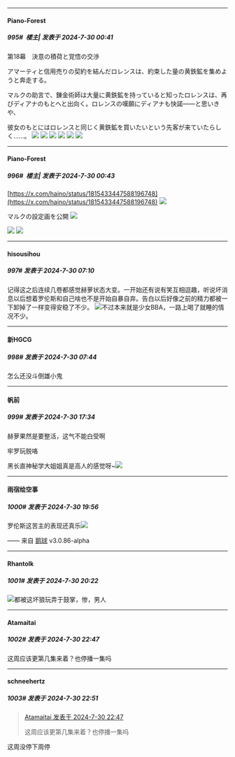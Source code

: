 ﻿
*****

####  Piano-Forest  
##### 995#         楼主| 发表于 2024-7-30 00:41

第18幕　決意の積荷と覚悟の交渉

アマーティと信用売りの契約を結んだロレンスは、約束した量の黄鉄鉱を集めようと奔走する。

マルクの助言で、錬金術師は大量に黄鉄鉱を持っていると知ったロレンスは、再びディアナのもとへと出向く。ロレンスの嘆願にディアナも快諾——と思いきや、

彼女のもとにはロレンスと同じく黄鉄鉱を買いたいという先客が来ていたらしく……。
<img src="https://p.sda1.dev/18/b00c1ceb4d8332f32540372d10123bee/1-10 _1_.jpg" referrerpolicy="no-referrer">
<img src="https://p.sda1.dev/18/8b89b278669ff8806c4c328fa30d76fb/2-9 _1_.jpg" referrerpolicy="no-referrer">
<img src="https://p.sda1.dev/18/cf7ae37b231d4f2208084785af16fb4b/3-9 _1_.jpg" referrerpolicy="no-referrer">
<img src="https://p.sda1.dev/18/f3f4f7becf4fffd41bb1337511003260/4-8.jpg" referrerpolicy="no-referrer">
<img src="https://p.sda1.dev/18/2b3b0d5004033b076986361b5ff6edb8/5-7 _1_.jpg" referrerpolicy="no-referrer">
<img src="https://p.sda1.dev/18/f99d292d723dbc05f4e507f4e1cfb3cb/6-7.jpg" referrerpolicy="no-referrer">

*****

####  Piano-Forest  
##### 996#         楼主| 发表于 2024-7-30 00:43

[https://x.com/haino/status/1815433447588196748](https://x.com/haino/status/1815433447588196748)
<img src="https://p.sda1.dev/18/3ce4d85b996c0b08bdd13ce81ae238a6/20240730_004145.jpg" referrerpolicy="no-referrer">

マルクの設定画を公開
<img src="https://p.sda1.dev/18/f0087f943626af9b66dc40e001c92ce2/20240730_004219.jpg" referrerpolicy="no-referrer">

<img src="https://p.sda1.dev/18/07bef652c6946f38d25bee6804ae3f4c/20240730_004216.jpg" referrerpolicy="no-referrer">
<img src="https://p.sda1.dev/18/625a6e415db8c4704a4c26312ddb80ff/20240730_004224.jpg" referrerpolicy="no-referrer">


*****

####  hisousihou  
##### 997#       发表于 2024-7-30 07:10

记得这之后连续几卷都感觉赫萝状态大变。一开始还有说有笑互相逗趣，听说坏消息以后想着罗伦斯和自己啥也不是开始自暴自弃。告白以后好像之前的精力都被一下卸掉了一样变得安稳了不少。
<img src="https://static.saraba1st.com/image/smiley/face2017/018.png" referrerpolicy="no-referrer">不过本来就是少女BBA，一路上喝了就睡的情况不少。


*****

####  新HGCG  
##### 998#       发表于 2024-7-30 07:44

怎么还没斗倒雄小鬼


*****

####  帆前  
##### 999#       发表于 2024-7-30 17:34

赫萝果然是要整活，这气不能白受啊

牢罗玩脱咯

黑长直神秘学大姐姐真是高人的感觉呀~<img src="https://static.saraba1st.com/image/smiley/face2017/074.png" referrerpolicy="no-referrer">


*****

####  雨宿绘空事  
##### 1000#       发表于 2024-7-30 19:56

罗伦斯这苦主的表现还真乐<img src="https://static.saraba1st.com/image/smiley/face2017/076.png" referrerpolicy="no-referrer">

—— 来自 [鹅球](https://www.pgyer.com/xfPejhuq) v3.0.86-alpha


*****

####  Rhantolk  
##### 1001#       发表于 2024-7-30 20:22

<img src="https://static.saraba1st.com/image/smiley/face2017/067.png" referrerpolicy="no-referrer">都被这坏狼玩弄于鼓掌，惨，男人


*****

####  Atamaitai  
##### 1002#       发表于 2024-7-30 22:47

这周应该更第几集来着？也停播一集吗

*****

####  schneehertz  
##### 1003#       发表于 2024-7-30 22:51

<blockquote><a href="httphttps://bbs.saraba1st.com/2b/forum.php?mod=redirect&amp;goto=findpost&amp;pid=65748885&amp;ptid=2054563" target="_blank">Atamaitai 发表于 2024-7-30 22:47</a>

这周应该更第几集来着？也停播一集吗</blockquote>
这周没停下周停

